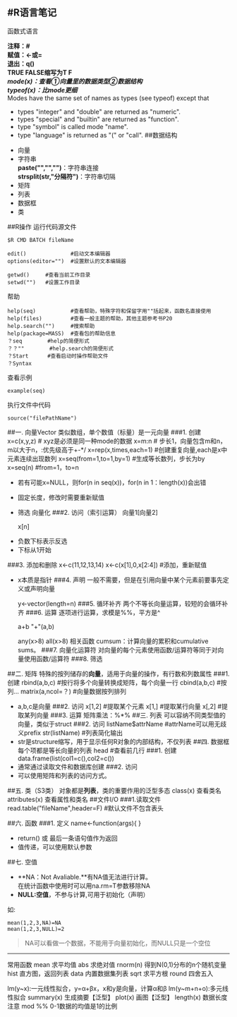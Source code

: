 #R语言笔记
-------------------
函数式语言

**注释：#**  
**赋值：<-或=**  
**退出：q()**  
**TRUE FALSE缩写为T F**  
***mode(x)：查看①向量里的数据类型②数据结构***  
***typeof(x)：比mode更细***  
Modes have the same set of names as types (see typeof) except that  

- types "integer" and "double" are returned as "numeric".
- types "special" and "builtin" are returned as "function".
- type "symbol" is called mode "name".
- type "language" is returned as "(" or "call".
##数据结构
+ 向量
+ 字符串  
	**paste("","","")**：字符串连接  
	**strsplit(str,"分隔符")**：字符串切隔
+ 矩阵
+ 列表
+ 数据框
+ 类

##R操作
运行代码源文件  
	
	$R CMD BATCH fileName
	
	edit()				#启动文本编辑器
	options(editor="") 	#设置默认的文本编辑器

	getwd()		#查看当前工作目录
	setwd("")	#设置工作目录
帮助  

	help(seq)			#查看帮助，特殊字符和保留字用""括起来，函数名直接使用
	help(files)			#查看一般主题的帮助，其他主题参考书P20
	help.search("")		#搜索帮助
	help(package=MASS)	#查看包的帮助信息
	？seq		#help的简便形式
	？？""		#help.search的简便形式
	？Start		#查看启动时操作帮助文件
	？Syntax
查看示例
	
	example(seq)
执行文件中代码

	source("filePathName")


##一. 向量Vector
类似数组，单个数值（标量）是一元向量
###1. 创建
	x=c(x,y,z)	# xyz是必须是同一种mode的数据
	x=m:n		# 步长1，向量包含m和n，m以大于n，:优先级高于+-*/
	x=rep(x,times,each=1)	#创建重复向量,each是x中元素连续出现数列
	x=seq(from=1,to=1,by=1)	#生成等长数列，步长为by
	x=seq(n)				#from=1，to=n
- 若有可能x=NULL，则for(n in seq(x))，for(n in 1：length(x))会出错   
- 固定长度，修改时需要重新赋值
- 筛选 向量化
###2. 访问（索引运算）
向量1[向量2]	

	x[n]
+ 负数下标表示反选
+ 下标从1开始

###3. 添加和删除
	x<-c(11,12,13,14)
	x<-c(x[1],0,x[2:4])	#添加，重新赋值
- x本质是指针
###4. 声明
一般不需要，但是在引用向量中某个元素前要事先定义或声明向量

	y<-vector(length=n)
###5. 循环补齐
两个不等长向量运算，较短的会循环补齐
###6. 运算
逐项进行运算，求模是%%，平方是^

	a+b
	"+"(a,b)

	any(x>8)
	all(x>8)
相关函数
	cumsum：计算向量的累积和cumulative sums。
###7. 向量化运算符
对向量的每个元素使用函数/运算符等同于对向量使用函数/运算符
###8. 筛选

##二. 矩阵
特殊的按列储存的**向量**，适用于向量的操作，有行数和列数属性
###1. 创建
	rbind(a,b,c)	#按行将多个向量转换成矩阵，每个向量一行
	cbind(a,b,c)	#按列...
	matrix(a,ncol=？)	#向量数据按列排列
+ a,b,c是向量
###2. 访问
	x[1,2]	#提取某个元素
	x[1,]	#提取某行向量
	x[,2]	#提取某列向量
###3. 运算
矩阵乘法：%*%
##三. 列表
可以容纳不同类型值的向量，类似于struct
###2. 访问
	listName$attrName	#attrName可以用无歧义prefix
	str(listName)	#列表简化输出
+ str是structure缩写，用于显示任何R对象的内部结构，不仅列表
##四. 数据框
每个项都是等长向量的列表
	head	#查看前几行
###1. 创建
	data.frame(list(col1=c(),col2=c())
+ 通常通过读取文件和数据库创建
###2. 访问
+ 可以使用矩阵和列表的访问方式。

##五. 类（S3类）
对象都是**列表**，类的重要作用的泛型多态
class(x) 查看类名
attributes(x) 查看属性和类名
##文件I/O
###1.读取文件 
	read.table("fileName",header=F)	#默认文件不包含表头 

##六. 函数
###1. 定义
	name<-function(args){  }
+ return() 或 最后一条语句值作为返回  
+ 值传递，可以使用默认参数

##七. 空值
- **NA：Not Avaliable.**有NA值无法进行计算。  
	在统计函数中使用时可以用na.rm=T参数移除NA
- **NULL:空值**，不参与计算,可用于初始化（声明）  

如:

	mean(1,2,3,NA)=NA
	mean(1,2,3,NULL)=2
>NA可以看做一个数据，不能用于向量初始化，而NULL只是一个空位

-------------------



常用函数
mean 求平均值
abs 求绝对值
rnorm(n) 得到N(0,1)分布的n个随机变量
hist 直方图，返回列表
data 内置数据集列表
sqrt 求平方根
round 四舍五入

lm(y~x):一元线性拟合，y=α+βx，x和y是向量，计算α和β
lm(y~m+n+o):多元线性拟合
summary(x) 生成摘要【泛型】
plot(x) 画图【泛型】
length(x) 数据长度
注意
mod %%
0-1数据的均值是1的比例